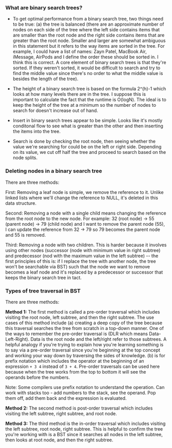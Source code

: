 ### What are binary search trees?

- To get optimal performance from a binary search tree, two things need to be true: (a) the tree is balanced (there are an approximate number of nodes on each side of the tree where the left side contains items that are smaller than the root node and the right side contains items that are greater than the root node. Smaller and larger are somewhat ambiguous in this statement but it refers to the way items are sorted in the tree. For example, I could have a list of names: Zayn Patel, MacBook Air, iMessage, AirPods and I define the order these should be sorted in. I think this is correct. A core element of binary search trees is that they're sorted. If they weren't sorted, it would be difficult to search and try to find the middle value since there's no order to what the middle value is besides the length of the tree). 

- The height of a binary search tree is based on the formula 2^(h)-1 which looks at how many levels there are in the tree. I suppose this is important to calculate the fact that the runtime is O(logN). The ideal is to keep the height of the tree at a minimum so the number of nodes to search for doesn't increase out of hand. 

- Insert in binary search trees appear to be simple. Looks like it's mostly conditonal flow to see what is greater than the other and then inserting the items into the tree. 

- Search is done by checking the root node, then seeing whether the value we're searching for could be on the left or right side. Depending on its value, we cut off half the tree and proceed to search based on the node splits. 

### Deleting nodes in a binary search tree

There are three methods:

First: Removing a leaf node is simple, we remove the reference to it. Unlike linked lists where we'll change the reference to NULL, it's deleted in this data structure. 

Second: Removing a node with a single child means changing the reference from the root node to the new node. For example: 32 (root node) -> 55 (parent node) -> 79 (child node) and I want to remove the parent node (55), I can update the reference from 32 -> 79 so 79 becomes the parent node and 55 is removed. 

Third: Removing a node with two children. This is harder because it involves using other nodes (successor (node with minimum value in right subtree) and predecessor (nod with the maximum value in the left subtree) -- the first principles of this is: if I replace the tree with another node, the tree won't be searchable via BST) such that the node we want to remove becomes a leaf node and it's replaced by a predecessor or successor that keeps the binary search tree in tact. 

### Types of tree traversal in BST

There are three methods:

**Method 1:** The first method is called a pre-order traversal which includes visiting the root node, left subtree, and then the right subtree. The use cases of this method include (a) creating a deep copy of the tree because this traversal searches the tree from scratch in a top-down manner. One of the ways to remember the pre-order traversal is (DLR which means Data-Left-Right). Data is the root node and the left/right refer to those subtrees. A helpful analogy if you're trying to explain how you're learning something is to say via a pre-order traversal since you're beginning at the top concept and working your way down by traversing the sides of knowledge. (b) is for prefix notation which includes the operator at the beginning of an expression `+ 3 4` instead of `3 + 4`. Pre-order traversals can be used here because when the tree works from the top to bottom it will see the operands before the numbers. 

Note: Some compilers use prefix notation to understand the operation. Can work with stacks too - add numbers to the stack, see the operand. Pop them off, add them back and the expression is evaluated. 

**Method 2:** The second method is post-order traversal which includes visiting the left subtree, right subtree, and root node. 

**Method 3:** The third method is the in-order traversal which includes visiting the left subtree, root node, right subtree. This is helpful to confirm the tree you're working with is a BST since it searches all nodes in the left subtree, then looks at root node, and then the right subtree. 